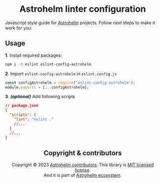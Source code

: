 <h1 align="center"> Astrohelm linter configuration </h1>

Javascript style guide for [Astrohelm](https://github.com/astrohelm) projects. Follow next steps to
make it work for you:

## Usage

**1**. Install required packages: <br/>

```bash
npm i -D eslint eslint-config-astrohelm
```

**2**. Import `eslint-config-astrohelm` in `eslint.config.js`

```js
const configAstrohelm = require('eslint-config-astrohelm');
module.exports = [...configAstrohelm];
```

**3**. **_(optional)_** Add following scripts

```json
// package.json
{
  "scripts": {
    "lint": "eslint ."
    //...
  }
  //...
}
```

<h2 align="center">Copyright & contributors</h2>

<p align="center">
Copyright © 2023 <a href="https://github.com/astrohelm/eslint-config-astrohelm/graphs/contributors">Astrohelm contributors</a>.
This library is <a href="./LICENSE">MIT licensed license</a>.<br/>
And it is part of <a href="https://github.com/astrohelm">Astrohelm ecosystem</a>.
</p>
